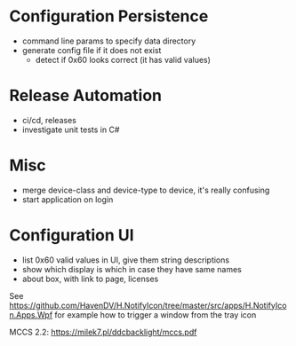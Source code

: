 Configuration Persistence
=========================

- command line params to specify data directory
- generate config file if it does not exist
    - detect if 0x60 looks correct (it has valid values)

Release Automation
==================

- ci/cd, releases
- investigate unit tests in C#

Misc
====

- merge device-class and device-type to device, it's really confusing
- start application on login

Configuration UI
================

- list 0x60 valid values in UI, give them string descriptions
- show which display is which in case they have same names
- about box, with link to page, licenses

See https://github.com/HavenDV/H.NotifyIcon/tree/master/src/apps/H.NotifyIcon.Apps.Wpf for example how to trigger a window from the tray icon

MCCS 2.2: https://milek7.pl/ddcbacklight/mccs.pdf

